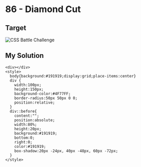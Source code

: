 # 86 - Diamond Cut

## Target

![CSS Battle Challenge](https://cssbattle.dev/targets/86.png)

## My Solution

```
<div></div>
<style>
  body{background:#191919;display:grid;place-items:center}
  div {
	width:100px;
    height:150px;
    background-color:#4F77FF;
    border-radius:50px 50px 0 0;
    position:relative;
  }
  div::before{
    content:"";
    position:absolute;
    width:80%;
    height:20px;
    background:#191919;
    bottom:0;
    right:0;
    color:#191919;
    box-shadow:20px -24px, 40px -48px, 60px -72px;
  }
</style>
```

